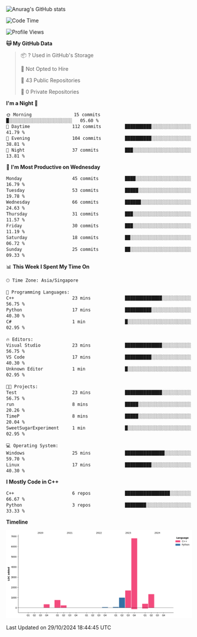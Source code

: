 ![Anurag's GitHub stats](https://github-readme-stats.vercel.app/api?username=OnePointFive99&show_icons=true&theme=transparent)

<!--START_SECTION:waka-->
![Code Time](http://img.shields.io/badge/Code%20Time-163%20hrs%2030%20mins-blue)

![Profile Views](http://img.shields.io/badge/Profile%20Views-0-blue)

**🐱 My GitHub Data** 

> 📦 ? Used in GitHub's Storage 
 > 
> 🚫 Not Opted to Hire
 > 
> 📜 43 Public Repositories 
 > 
> 🔑 0 Private Repositories 
 > 
**I'm a Night 🦉** 

```text
🌞 Morning                15 commits          █░░░░░░░░░░░░░░░░░░░░░░░░   05.60 % 
🌆 Daytime                112 commits         ██████████░░░░░░░░░░░░░░░   41.79 % 
🌃 Evening                104 commits         ██████████░░░░░░░░░░░░░░░   38.81 % 
🌙 Night                  37 commits          ███░░░░░░░░░░░░░░░░░░░░░░   13.81 % 
```
📅 **I'm Most Productive on Wednesday** 

```text
Monday                   45 commits          ████░░░░░░░░░░░░░░░░░░░░░   16.79 % 
Tuesday                  53 commits          █████░░░░░░░░░░░░░░░░░░░░   19.78 % 
Wednesday                66 commits          ██████░░░░░░░░░░░░░░░░░░░   24.63 % 
Thursday                 31 commits          ███░░░░░░░░░░░░░░░░░░░░░░   11.57 % 
Friday                   30 commits          ███░░░░░░░░░░░░░░░░░░░░░░   11.19 % 
Saturday                 18 commits          ██░░░░░░░░░░░░░░░░░░░░░░░   06.72 % 
Sunday                   25 commits          ██░░░░░░░░░░░░░░░░░░░░░░░   09.33 % 
```


📊 **This Week I Spent My Time On** 

```text
🕑︎ Time Zone: Asia/Singapore

💬 Programming Languages: 
C++                      23 mins             ██████████████░░░░░░░░░░░   56.75 % 
Python                   17 mins             ██████████░░░░░░░░░░░░░░░   40.30 % 
C#                       1 min               █░░░░░░░░░░░░░░░░░░░░░░░░   02.95 % 

🔥 Editors: 
Visual Studio            23 mins             ██████████████░░░░░░░░░░░   56.75 % 
VS Code                  17 mins             ██████████░░░░░░░░░░░░░░░   40.30 % 
Unknown Editor           1 min               █░░░░░░░░░░░░░░░░░░░░░░░░   02.95 % 

🐱‍💻 Projects: 
Test                     23 mins             ██████████████░░░░░░░░░░░   56.75 % 
run                      8 mins              █████░░░░░░░░░░░░░░░░░░░░   20.26 % 
TimeP                    8 mins              █████░░░░░░░░░░░░░░░░░░░░   20.04 % 
SweetSugarExperiment     1 min               █░░░░░░░░░░░░░░░░░░░░░░░░   02.95 % 

💻 Operating System: 
Windows                  25 mins             ███████████████░░░░░░░░░░   59.70 % 
Linux                    17 mins             ██████████░░░░░░░░░░░░░░░   40.30 % 
```

**I Mostly Code in C++** 

```text
C++                      6 repos             █████████████████░░░░░░░░   66.67 % 
Python                   3 repos             ████████░░░░░░░░░░░░░░░░░   33.33 % 
```



**Timeline**

![Lines of Code chart](https://raw.githubusercontent.com/OnePointFive99/OnePointFive99/main/assets/bar_graph.png)


 Last Updated on 29/10/2024 18:44:45 UTC
<!--END_SECTION:waka-->

  
